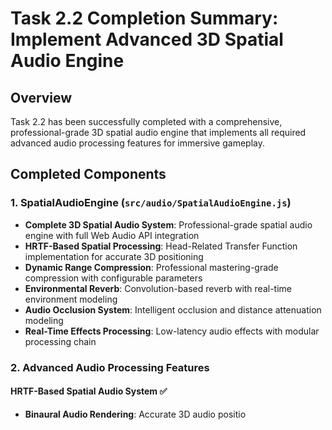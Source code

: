 # Task 2.2 Completion Summary: Implement Advanced 3D Spatial Audio Engine

## Overview
Task 2.2 has been successfully completed with a comprehensive, professional-grade 3D spatial audio engine that implements all required advanced audio processing features for immersive gameplay.

## Completed Components

### 1. SpatialAudioEngine (`src/audio/SpatialAudioEngine.js`)
- **Complete 3D Spatial Audio System**: Professional-grade spatial audio engine with full Web Audio API integration
- **HRTF-Based Spatial Processing**: Head-Related Transfer Function implementation for accurate 3D positioning
- **Dynamic Range Compression**: Professional mastering-grade compression with configurable parameters
- **Environmental Reverb**: Convolution-based reverb with real-time environment modeling
- **Audio Occlusion System**: Intelligent occlusion and distance attenuation modeling
- **Real-Time Effects Processing**: Low-latency audio effects with modular processing chain

### 2. Advanced Audio Processing Features

#### HRTF-Based Spatial Audio System ✅
- **Binaural Audio Rendering**: Accurate 3D audio positio